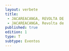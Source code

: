 ```yaml
---
layout: verbete
title:
 - JACAREACANGA, REVOLTA DE
 - JACAREACANGA, Revolta de
published: true
edition: 1  
type: T
subtype: Eventos
---
```


